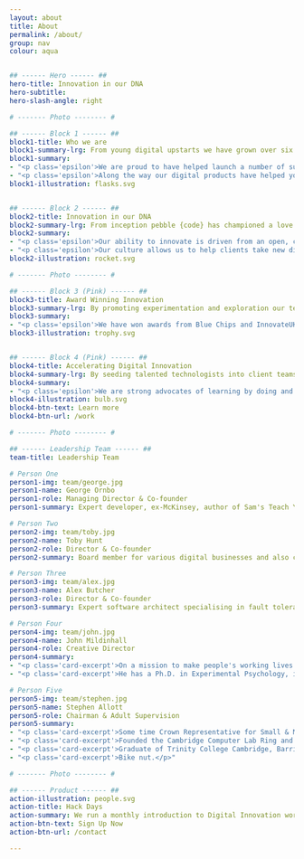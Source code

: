 ```yaml
---
layout: about
title: About
permalink: /about/
group: nav
colour: aqua


## ------ Hero ------ ##
hero-title: Innovation in our DNA
hero-subtitle:
hero-slash-angle: right

# ------- Photo -------- #

## ------ Block 1 ------ ##
block1-title: Who we are
block1-summary-lrg: From young digital upstarts we have grown over six years into a business that combines cutting-edge digital innovation with deep business rigour.
block1-summary:
- "<p class='epsilon'>We are proud to have helped launch a number of successful start-ups and to have supported global enterprises embrace digital disruption.</p>"
- "<p class='epsilon'>Along the way our digital products have helped young people to have a national voice, improved safety, cast actors, made TV ads, played bingo and unlocked locker doors.</p>"
block1-illustration: flasks.svg


## ------ Block 2 ------ ##
block2-title: Innovation in our DNA
block2-summary-lrg: From inception pebble {code} has championed a love of experimentation and invention.
block2-summary:
- "<p class='epsilon'>Our ability to innovate is driven from an open, collaborative culture that promotes autonomy over micro-management and working software over meetings.</p>"
- "<p class='epsilon'>Our culture allows us to help clients take new digital products to market, revolutionise existing business processes and find innovation in even the dustiest of drawers.</p>"
block2-illustration: rocket.svg

# ------- Photo -------- #

## ------ Block 3 (Pink) ------ ##
block3-title: Award Winning Innovation
block3-summary-lrg: By promoting experimentation and exploration our team challenge clients to be brave and think differently.
block3-summary:
- "<p class='epsilon'>We have won awards from Blue Chips and InnovateUK as well as patenting technical inventions. Whether we are creating a high-frequency audio tagging product or a musical instrument made from bananas our thirst for innovation is what drives the team and our culture.</p>"
block3-illustration: trophy.svg


## ------ Block 4 (Pink) ------ ##
block4-title: Accelerating Digital Innovation
block4-summary-lrg: By seeding talented technologists into client teams we are able to accelerate both the delivery of digital products and building internal capability.
block4-summary:
- "<p class='epsilon'>We are strong advocates of learning by doing and would rather help clients understand Agile by running a project than sitting in a classroom.  We advocate continuous delivery and helping clients to ship digital products as soon as possible.</p>"
block4-illustration: bulb.svg
block4-btn-text: Learn more
block4-btn-url: /work

# ------- Photo -------- #

## ------ Leadership Team ------ ##
team-title: Leadership Team

# Person One
person1-img: team/george.jpg
person1-name: George Ornbo
person1-role: Managing Director & Co-founder
person1-summary: Expert developer, ex-McKinsey, author of Sam's Teach Yourself Node.js in 24 hours and writes for Guardian on technology matters. Clients include Shell, Cancer Research UK, Energy Saving Trust and Prince's Trust. Edinburgh University.

# Person Two
person2-img: team/toby.jpg
person2-name: Toby Hunt
person2-role: Director & Co-founder
person2-summary: Board member for various digital businesses and also co-founder of pebble.it. Expert in leadership and managing teams on rapid development projects and passionate about affecting positive technological change and digital transformation. Previously worked as a business systems analyst and project manager at M&S. Durham University, Computer Science.

# Person Three
person3-img: team/alex.jpg
person3-name: Alex Butcher
person3-role: Director & Co-founder
person3-summary: Expert software architect specialising in fault tolerant system design. Passionate about continuous delivery and the application of agile and lean principles to improve processes. Durham University, Computer Science.

# Person Four
person4-img: team/john.jpg
person4-name: John Mildinhall
person4-role: Creative Director
person4-summary:
- "<p class='card-excerpt'>On a mission to make people's working lives easier by giving them truly great software. Combining rigorous user research with a dose of inspiration and creativity, his team crafts applications that place power into the hands of the user - saving time, providing deeper insights and smoothing processes.</p>"
- "<p class='card-excerpt'>He has a Ph.D. in Experimental Psychology, is the co-author of Heads up Psychology, and has designed industrial control interfaces, trading systems for global banks, intelligence systems and scientific research platforms. Clients include EDF, HSBC, National Grid and AstraZeneca.</p>"

# Person Five
person5-img: team/stephen.jpg
person5-name: Stephen Allott
person5-role: Chairman & Adult Supervision
person5-summary:
- "<p class='card-excerpt'>Some time Crown Representative for Small & Medium Enterprises in the Cabinet Office and UK delegate for the D5. Chaired BACFI, Jacobs Rimell, Parc Technology, Inforsense, Applied Generics, COE Group Plc, The Red Gate Council of Advisers, Tideway Systems and Trinamo. NXD on Bright Computing, Trampoline and Zeus.</p>"
- "<p class='card-excerpt'>Founded the Cambridge Computer Lab Ring and co-founded Trinamo. President, CFO and main board director of Micromuse Inc. (NASDAQ MUSE). Worked for McKinsey, Sun Microsystems, Xerox and Essex Court Chambers.</p>"
- "<p class='card-excerpt'>Graduate of Trinity College Cambridge, Barrister (Gray’s Inn), Member of the Bar Council of England and Wales, City Fellow of Hughes Hall Cambridge University.</p>"
- "<p class='card-excerpt'>Bike nut.</p>"

# ------- Photo -------- #

## ------ Product ------ ##
action-illustration: people.svg
action-title: Hack Days
action-summary: We run a monthly introduction to Digital Innovation workshop at pebble HQ. The first step towards creating a culture of technical innovation is removing the fear of failure.
action-btn-text: Sign Up Now
action-btn-url: /contact

---
```

